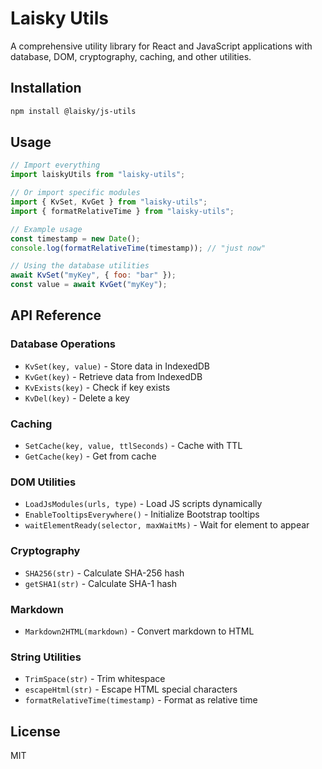 # Laisky Utils

A comprehensive utility library for React and JavaScript applications with database, DOM, cryptography, caching, and other utilities.

## Installation

```bash
npm install @laisky/js-utils
```

## Usage

```javascript
// Import everything
import laiskyUtils from "laisky-utils";

// Or import specific modules
import { KvSet, KvGet } from "laisky-utils";
import { formatRelativeTime } from "laisky-utils";

// Example usage
const timestamp = new Date();
console.log(formatRelativeTime(timestamp)); // "just now"

// Using the database utilities
await KvSet("myKey", { foo: "bar" });
const value = await KvGet("myKey");
```

## API Reference

### Database Operations

- `KvSet(key, value)` - Store data in IndexedDB
- `KvGet(key)` - Retrieve data from IndexedDB
- `KvExists(key)` - Check if key exists
- `KvDel(key)` - Delete a key

### Caching

- `SetCache(key, value, ttlSeconds)` - Cache with TTL
- `GetCache(key)` - Get from cache

### DOM Utilities

- `LoadJsModules(urls, type)` - Load JS scripts dynamically
- `EnableTooltipsEverywhere()` - Initialize Bootstrap tooltips
- `waitElementReady(selector, maxWaitMs)` - Wait for element to appear

### Cryptography

- `SHA256(str)` - Calculate SHA-256 hash
- `getSHA1(str)` - Calculate SHA-1 hash

### Markdown

- `Markdown2HTML(markdown)` - Convert markdown to HTML

### String Utilities

- `TrimSpace(str)` - Trim whitespace
- `escapeHtml(str)` - Escape HTML special characters
- `formatRelativeTime(timestamp)` - Format as relative time

## License

MIT
